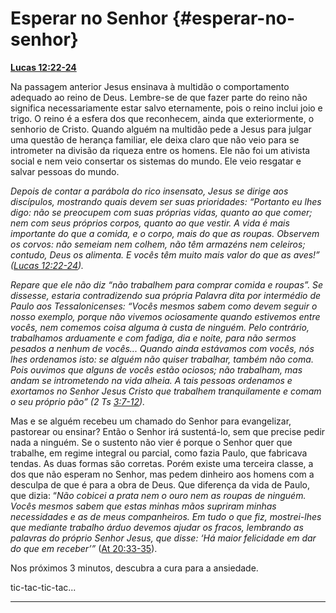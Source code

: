 # Esperar no Senhor {#esperar-no-senhor}

[**Lucas 12:22-24**](http://bibliaonline.com.br/acf/lc/12/22-24)

Na passagem anterior Jesus ensinava à multidão o comportamento adequado ao reino de Deus. Lembre-se de que fazer parte do reino não significa necessariamente estar salvo eternamente, pois o reino inclui joio e trigo. O reino é a esfera dos que reconhecem, ainda que exteriormente, o senhorio de Cristo. Quando alguém na multidão pede a Jesus para julgar uma questão de herança familiar, ele deixa claro que não veio para se intrometer na divisão da riqueza entre os homens. Ele não foi um ativista social e nem veio consertar os sistemas do mundo. Ele veio resgatar e salvar pessoas do mundo.

_Depois de contar a parábola do rico insensato, Jesus se dirige aos discípulos, mostrando quais devem ser suas prioridades: “Portanto eu lhes digo: não se preocupem com suas próprias vidas, quanto ao que comer; nem com seus próprios corpos, quanto ao que vestir. A vida é mais importante do que a comida, e o corpo, mais do que as roupas. Observem os corvos: não semeiam nem colhem, não têm armazéns nem celeiros; contudo, Deus os alimenta. E vocês têm muito mais valor do que as aves!” (_[_Lucas 12:22-24_](http://bibliaonline.com.br/acf/lc/12/22-24)_)._

_Repare que ele não diz “não trabalhem para comprar comida e roupas”. Se dissesse, estaria contradizendo sua própria Palavra dita por intermédio de Paulo aos Tessalonicenses: “Vocês mesmos sabem como devem seguir o nosso exemplo, porque não vivemos ociosamente quando estivemos entre vocês, nem comemos coisa alguma à custa de ninguém. Pelo contrário, trabalhamos arduamente e com fadiga, dia e noite, para não sermos pesados a nenhum de vocês... Quando ainda estávamos com vocês, nós lhes ordenamos isto: se alguém não quiser trabalhar, também não coma. Pois ouvimos que alguns de vocês estão ociosos; não trabalham, mas andam se intrometendo na vida alheia. A tais pessoas ordenamos e exortamos no Senhor Jesus Cristo que trabalhem tranquilamente e comam o seu próprio pão” (2 Ts_ [_3:7-12_](http://bibliaonline.com.br/acf/2ts/3/7-12)_)._

Mas e se alguém recebeu um chamado do Senhor para evangelizar, pastorear ou ensinar? Então o Senhor irá sustentá-lo, sem que precise pedir nada a ninguém. Se o sustento não vier é porque o Senhor quer que trabalhe, em regime integral ou parcial, como fazia Paulo, que fabricava tendas. As duas formas são corretas. Porém existe uma terceira classe, a dos que não esperam no Senhor, mas pedem dinheiro aos homens com a desculpa de que é para a obra de Deus. Que diferença da vida de Paulo, que dizia: “_Não cobicei a prata nem o ouro nem as roupas de ninguém. Vocês mesmos sabem que estas minhas mãos supriram minhas necessidades e as de meus companheiros. Em tudo o que fiz, mostrei-lhes que mediante trabalho árduo devemos ajudar os fracos, lembrando as palavras do próprio Senhor Jesus, que disse: ‘Há maior felicidade em dar do que em receber’”_ ([At 20:33-35](http://bibliaonline.com.br/acf/atos/20/33-35)).

Nos próximos 3 minutos, descubra a cura para a ansiedade.

tic-tac-tic-tac...

*****